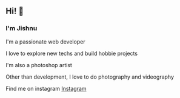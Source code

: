 <h2>Hi! 👋</h2>

<h3>I'm Jishnu</h3>

<p>I'm a passionate web developer</p>
<p>I love to explore new techs and build hobbie projects</p>
<p>I'm also a photoshop artist</p>
<p>Other than development, I love to do photography and videography</p>
<p>Find me on instagram <a href="https://www.instagram.com/plutokyd/">Instagram</a></p>

